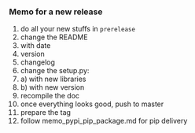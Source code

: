 ### Memo for a new release

1. do all your  new  stuffs in `prerelease`
2. change the README
3. with date
4. version
5. changelog
6. change the setup.py:
7. a) with new libraries
8. b) with new version
9. recompile the doc
10. once everything looks good, push to master
11. prepare the tag
12. follow memo_pypi_pip_package.md for pip delivery
